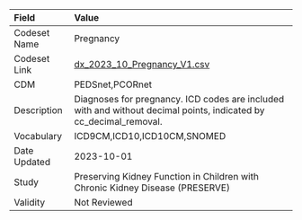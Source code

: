 |Field        |Value                                                                                                             |
|:------------|:-----------------------------------------------------------------------------------------------------------------|
|Codeset Name |Pregnancy                                                                                                         |
|Codeset Link |[dx_2023_10_Pregnancy_V1.csv](https://github.com/PEDSnet/Variable-Dictionary/blob/main/conditions/dx_2023_10_Pregnancy_V1.csv.csv)|
|CDM          |PEDSnet,PCORnet                                                                                                   |
|Description  |Diagnoses for pregnancy. ICD codes are included with and without decimal points, indicated by cc_decimal_removal. |
|Vocabulary   |ICD9CM,ICD10,ICD10CM,SNOMED                                                                                       |
|Date Updated |2023-10-01                                                                                                        |
|Study        |Preserving Kidney Function in Children with Chronic Kidney Disease (PRESERVE)                                     |
|Validity     |Not Reviewed                                                                                                      |
